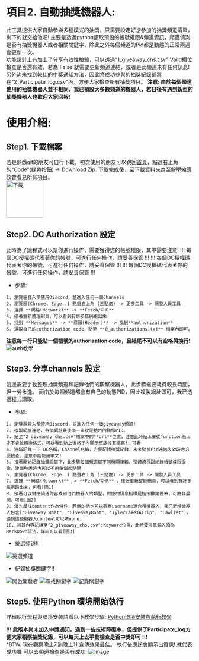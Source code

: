 # 項目2. 自動抽獎機器人: 
此工具提供大家自動參與多種模式的抽獎，只需要設定好想參加的抽獎頻道清單，剩下的就交給他吧!
主要是透過python讀取預設的帳號權限&頻道資訊，爬蟲偵測是否有抽獎機器人或者相關關鍵字，除此之外每個頻道的Pid都是動態的正常兩週會更新一次。  
功能設計上有加上了分享有效性檢驗，可以透過"1_giveaway_chs.csv":Vaild欄位檢查是否還有效，若為'False'就需要更新頻道連結，或者是此頻道未有任何訊息!
另外尚未找到較佳的中獎通知方法，因此將成功參與的抽獎紀錄都寫在"2_Participate_log.csv"內，方便大家檢查所有抽獎項目。
**注意: 由於每個頻道使用的抽獎機器人並不相同，我已預設大多數頻道的機器人，若日後有遇到新型的抽獎機器人也歡迎大家回報!** 

# 使用介紹:
## Step1. 下載檔案
若是熟悉git的朋友可自行下載，初次使用的朋友可以跳回[首頁](https://github.com/Cihsaing/CryptoPaul)，點選右上角的"Code"(綠色按鈕) -> Download Zip.
下載完成後，至下載資料夾為至解壓縮應該會看見所有項目。  
<img src="https://user-images.githubusercontent.com/91179422/156627722-3a7414d3-4642-4e62-b43c-0d1986cc4884.png" width="100" alt="下載"/>

## Step2. DC Authorization 設定
此時為了讓程式可以幫你進行操作，需要獲得您的帳號權限，其中需要注意!
!!! 每個DC授權碼代表著你的帳號，可進行任何操作，請妥善保管 !!!
!!! 每個DC授權碼代表著你的帳號，可進行任何操作，請妥善保管 !!!
!!! 每個DC授權碼代表著你的帳號，可進行任何操作，請妥善保管 !!!
* 步驟:
```
1. 瀏覽器登入預使用Discord，並進入任何一個Channels
2. 瀏覽器(Chrome, Edge..) 點選右上角 (三點處) -> 更多工具 -> 開發人員工具
3. 選擇 **網路(Network)** -> **Fetch/XHR**
4. 接著重新整理網頁，可以看到有許多條例跑出來
5. 找到 **Messages** -> **標頭(Header)** -> 找到**authorization**
6. 選取自己的authorization code，貼至 **0_authorizations.txt** 檔案內即可。
```
**注意每一行只能貼一個帳號的authorization code，且結尾不可以有空格與換行!** 
<img src="https://user-images.githubusercontent.com/91179422/156632572-fb96375e-0f88-413d-a5e1-7093817abc4a.png" alt="auth教學"/>

## Step3. 分享channels 設定
這邊需要手動整理抽獎頻道和記錄他們的觀察機器人，此步驟需要耗費較長時間，但一勞永逸。
而由於每個頻道都會有自己的動態PID，因此複製網址即可，我已透過程式讀取。
* 步驟:
```
1. 瀏覽器登入預使用Discord，並進入任何一個giveaway頻道!
2. 複製網址連結，每個網址最後面一串就是牠們的動態PID。
3. 貼至"2_giveaway_chs.csv"檔案中的**Url**位置，注意此時貼上要從function貼上才不會被轉換格式，可以看到貼上後格子內顯示應該沒有縮寫!，可看
4. 建議記錄一下 DC名稱，Channel名稱，方便記錄抽獎紀錄，未來動態Pid連結失效時也方便檢查，注意不能使用中文!
5. 接著開始記錄抽獎關鍵字，此步驟每個頻道都不同稍顯複雜，整體流程跟紀錄帳號權限很像，後面熟悉時也可以不用每個都點開
6. 瀏覽器(Chrome, Edge..) 點選右上角 (三點處) -> 更多工具 -> 開發人員工具
7. 選擇 **網路(Network)** -> **Fetch/XHR** ，接著重新整理網頁，可以看到有許多條例跑出來，可看[圖1]
8. 接著可以對應頻道內容找到他們機器人的類型，對應的訊息指標是指倒數第幾筆，可將其展開，可看[圖2]
9. 優先尋找content作為條件，若無的話也可以觀察username適合種機器人，我已新增機器人包含["Giveaway Boat", "GiveawayBoat", "TylerTakesATrip", "Lawliet"]，遇到這些機器人content可以填none.
10. 將其內容記錄至"2_giveaway_chs.csv":Keyword位置，此時要注意輸入須為MarkDown語法，詳細可以看[圖3]
```
* 挑選頻道!!
<img src="https://user-images.githubusercontent.com/91179422/159115708-c4bd23e3-edfd-4061-a214-8cc7d16ba5cc.png" alt="挑選頻道"/>

* 紀錄抽獎關鍵字!!
<img src="https://user-images.githubusercontent.com/91179422/159115732-0a309c23-9932-412a-8d56-b238701759a9.png" alt="開啟開發者"/>
<img src="https://user-images.githubusercontent.com/91179422/159115745-ca7885bd-de53-4d21-ab43-955f089e7006.png" alt="尋找關鍵字"/>
<img src="https://user-images.githubusercontent.com/91179422/159115384-d45049d1-ac01-4bdc-80af-c2dae94e8e8a.png" alt="記錄關鍵字"/>

## Step5. 使用Python 環境開始執行
詳細執行流程與環境安裝請看以下教學步驟:
[Python環境安裝與執行教學](https://github.com/Cihsaing/CryptoPaul/blob/main/0_Python%E7%92%B0%E5%A2%83%E5%AE%89%E8%A3%9D%E6%95%99%E5%AD%B8/)  

**!!! 此版本尚未加入中獎通知，遇到一些技術障礙中，但提供了Participate_log方便大家觀察抽獎紀錄，可以每天上去手動檢查是否中獎即可 !!!**  
*BTW. 現在觀察晚上7.到晚上11.宣傳效果最佳。
執行後應該會顯示出資訊! 就代表成功囉 可以去頻道檢查是否有成功!
![image](https://user-images.githubusercontent.com/91179422/156918023-8adf71a4-c2f0-45b9-bea5-a1cade9c615e.png)


